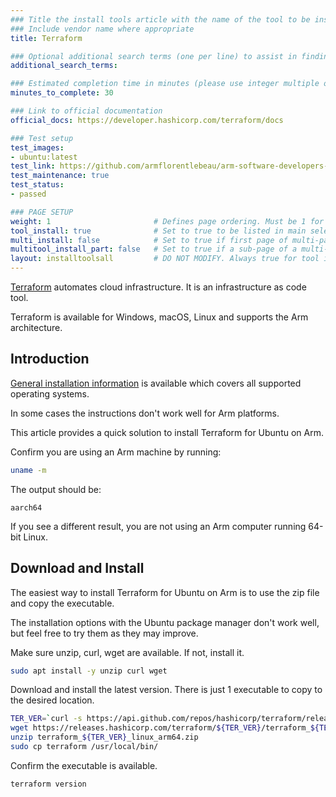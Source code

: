```yaml
---
### Title the install tools article with the name of the tool to be installed
### Include vendor name where appropriate
title: Terraform

### Optional additional search terms (one per line) to assist in finding the article
additional_search_terms:

### Estimated completion time in minutes (please use integer multiple of 5)
minutes_to_complete: 30

### Link to official documentation
official_docs: https://developer.hashicorp.com/terraform/docs

### Test setup
test_images:
- ubuntu:latest
test_link: https://github.com/armflorentlebeau/arm-software-developers-ads/actions/runs/3540052189
test_maintenance: true
test_status:
- passed

### PAGE SETUP
weight: 1                       # Defines page ordering. Must be 1 for first (or only) page.
tool_install: true              # Set to true to be listed in main selection page, else false
multi_install: false            # Set to true if first page of multi-page article, else false
multitool_install_part: false   # Set to true if a sub-page of a multi-page article, else false
layout: installtoolsall         # DO NOT MODIFY. Always true for tool install articles
---
```


[Terraform](https://www.terraform.io/) automates cloud infrastructure. It is an infrastructure as code tool. 

Terraform is available for Windows, macOS, Linux and supports the Arm architecture. 

## Introduction

[General installation information](https://developer.hashicorp.com/terraform/downloads) is available which covers all supported operating systems. 

In some cases the instructions don't work well for Arm platforms. 

This article provides a quick solution to install Terraform for Ubuntu on Arm.

Confirm you are using an Arm machine by running:

```bash
uname -m
```

The output should be:

```console
aarch64
```

If you see a different result, you are not using an Arm computer running 64-bit Linux.

## Download and Install

The easiest way to install Terraform for Ubuntu on Arm is to use the zip file and copy the executable. 

The installation options with the Ubuntu package manager don't work well, but feel free to try them as they may improve. 

Make sure unzip, curl, wget are available. If not, install it. 

```bash { target="ubuntu:latest" }
sudo apt install -y unzip curl wget
```

Download and install the latest version. There is just 1 executable to copy to the desired location.

```bash { target="ubuntu:latest" }
TER_VER=`curl -s https://api.github.com/repos/hashicorp/terraform/releases/latest | grep tag_name | cut -d: -f2 | tr -d \"\,\v | awk '{$1=$1};1'`
wget https://releases.hashicorp.com/terraform/${TER_VER}/terraform_${TER_VER}_linux_arm64.zip
unzip terraform_${TER_VER}_linux_arm64.zip
sudo cp terraform /usr/local/bin/
```

Confirm the executable is available.

```bash { target="ubuntu:latest" }
terraform version
```
